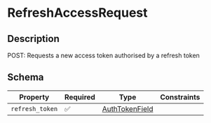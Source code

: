 # RefreshAccessRequest

## Description
POST: Requests a new access token authorised by a refresh token

## Schema

| Property | Required | Type | Constraints |
| --- | --- | --- | --- |
| `refresh_token` | ✅ | [AuthTokenField](../../../fields/auth_token/AuthTokenField.md) |     | 


